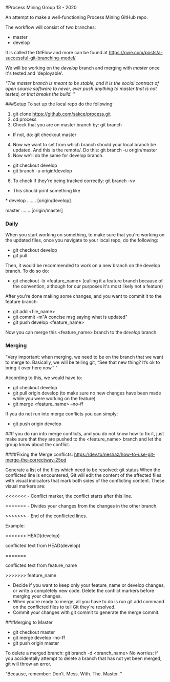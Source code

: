 #Process Mining Group 13 - 2020

An attempt to make a well-functioning Process Mining GitHub repo. 

The workflow will consist of two branches:
- master
- develop

It is called the GitFlow and more can be found at https://nvie.com/posts/a-successful-git-branching-model/

We will be working on the _develop_ branch and merging with _master_ once it's tested and 'deployable'.

_"The master branch is meant to be stable, and it is the social contract of
open source software to never, ever push anything to master that
is not tested, or that breaks the build. "_

###Setup
To set up the local repo do the following:

1. git clone https://github.com/sakce/process.git
2. cd process
3. Check that you are on master branch by: git branch
- If not, do: git checkout master
4. Now we want to set from which branch should your local branch be updated. And this is the remote/<branch>. Do this: git branch -u origin/master
5. Now we'll do the same for develop branch.
- git checkout develop
- git branch -u origin/develop
6. To check if they're being tracked correctly: git branch -vv
- This should print something like 

\* develop ....... [origin/develop] <commit msg>

master  ....... [origin/master] <commit msg>

### Daily 
When you start working on something, to make sure that you're working on the updated files, once you navigate to your local repo, do the following:
- git checkout develop
- git pull

Then, it would be recommended to work on a new branch on the develop branch. To do so do:
- git checkout -b <feature_name> (calling it a feature branch because of the convention, although for our purposes it's most likely not a feature)


After you're done making some changes, and you want to commit it to the feature branch:
- git add <file_name>
- git commit -m"A concise msg saying what is updated"
- git push develop <feature_name>

Now you can merge this <feature_name> branch to the _develop_ branch.

### Merging
"Very important: when merging, we need to be on the branch
that we want to merge to. Basically, we will be telling git,
“See that new thing? It’s ok to bring it over here now.” "

According to this, we would have to: 
- git checkout develop
- git pull origin develop (to make sure no new changes have been made while you were working on the feature)
- git merge <feature_name> –no-ff

If you do not run into merge conflicts you can simply:
- git push origin develop

##If you do run into merge conflicts, and you do not know how to fix it, just make sure that they are pushed to the <feature_name> branch and let the group know about the conflict. 


####Fixing the Merge conflicts:
https://dev.to/neshaz/how-to-use-git-merge-the-correctway-25pd

Generate a list of the files which need to be resolved: git status
When the conflicted line is encountered, Git will edit the content of the affected files with visual indicators that mark both sides of the conflicting content. These visual markers are:

<<<<<<< - Conflict marker, the conflict starts after this line.

======= - Divides your changes from the changes in the other branch.

\>>>>>>> - End of the conflicted lines.

Example:

<<<<<<< HEAD(develop)

conflicted text from HEAD(develop)

=======

conflicted text from feature_name

\>>>>>>> feature_name
- Decide if you want to keep only your feature_name or develop changes, or write a completely new code. Delete the conflict markers before merging your changes.
- When you're ready to merge, all you have to do is run git add command on the conflicted files to tell Git they're resolved.
- Commit your changes with git commit to generate the merge commit.

###Merging to Master
- git checkout master
- git merge develop -no-ff
- git push origin master

To delete a merged branch: git branch -d <branch_name> 
No worries: if you accidentally attempt to delete a branch that has not yet been merged, git will throw an error.


"Because, remember: Don’t. Mess. With. The. Master. "

